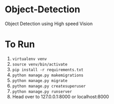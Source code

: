 # Object-Detection
Object Detection using High speed Vision

# To Run
1. `virtualenv venv`
2. `source venv/bin/activate`
3. `pip install -r requirements.txt`	
4. `python manage.py makemigrations`
5. `python manage.py migrate`
6. `python manage.py createsuperuser`
7. `python manage.py runserver`
8. Head over to 127.0.0.1:8000 or localhost:8000
